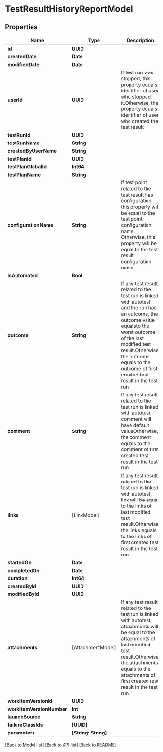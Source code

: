 # TestResultHistoryReportModel

## Properties
Name | Type | Description | Notes
------------ | ------------- | ------------- | -------------
**id** | **UUID** |  | 
**createdDate** | **Date** |  | 
**modifiedDate** | **Date** |  | 
**userId** | **UUID** | If test run was stopped, this property equals identifier of user who stopped it.Otherwise, the property equals identifier of user who created the test result | 
**testRunId** | **UUID** |  | [optional] 
**testRunName** | **String** |  | [optional] 
**createdByUserName** | **String** |  | [optional] 
**testPlanId** | **UUID** |  | [optional] 
**testPlanGlobalId** | **Int64** |  | [optional] 
**testPlanName** | **String** |  | [optional] 
**configurationName** | **String** | If test point related to the test result has configuration, this property will be equal to the test point configuration name. Otherwise, this property will be equal to the test result configuration name | [optional] 
**isAutomated** | **Bool** |  | 
**outcome** | **String** | If any test result related to the test run is linked with autotest and the run has an outcome, the outcome value equalsto the worst outcome of the last modified test result.Otherwise, the outcome equals to the outcome of first created test result in the test run | [optional] 
**comment** | **String** | If any test result related to the test run is linked with autotest, comment will have default valueOtherwise, the comment equals to the comment of first created test result in the test run | [optional] 
**links** | [LinkModel] | If any test result related to the test run is linked with autotest, link will be equal to the links of last modified test result.Otherwise, the links equals to the links of first created test result in the test run | [optional] 
**startedOn** | **Date** |  | [optional] 
**completedOn** | **Date** |  | [optional] 
**duration** | **Int64** |  | [optional] 
**createdById** | **UUID** |  | 
**modifiedById** | **UUID** |  | [optional] 
**attachments** | [AttachmentModel] | If any test result related to the test run is linked with autotest, attachments will be equal to the attachments of last modified test result.Otherwise, the attachments equals to the attachments of first created test result in the test run | [optional] 
**workItemVersionId** | **UUID** |  | [optional] 
**workItemVersionNumber** | **Int** |  | [optional] 
**launchSource** | **String** |  | [optional] 
**failureClassIds** | **[UUID]** |  | 
**parameters** | **[String: String]** |  | [optional] 

[[Back to Model list]](../README.md#documentation-for-models) [[Back to API list]](../README.md#documentation-for-api-endpoints) [[Back to README]](../README.md)


